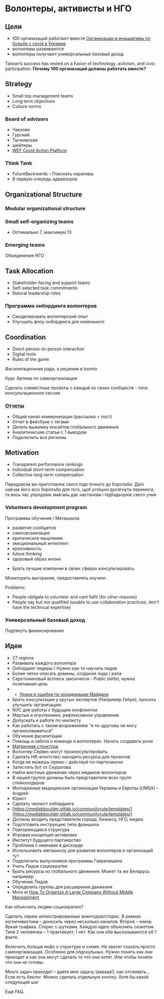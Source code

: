 # Волонтеры, активисты и НГО

## Цели

* 100 организаций работают вместе [Организации и инициативы по борьбе с covid в Украине](https://docs.google.com/spreadsheets/d/10Yt17F3iB00pqf7DXrVjFYvW0qILdoHUajBujI_EGrQ/edit?usp=drive_web&ouid=106088990650229192528)
* волонтеры развиваются
* волонтеры получают универсальный базовый доход

Taiwan’s success has rested on a fusion of technology, activism, and civic participation. **Почему 100 организаций должны работать вместе?**

## Strategy

* Small top-management teams
* Long term objectives
* Culture norms

### Board of advisors

* Чакхоян
* Гурский
* Тычкивская
* шейперы
* [WEF Covid Action Platform](https://toplink.weforum.org/discover/a0e0X00000hzu34QAA/covid-action-platform/overview)

### Think Tank

* FutureBackwards – Поискать наративы
* В первую очередь адвайзоров

## Organizational Structure

### Modular organizational structure

### Small self-organizing teams

* Оптимально 7, максимум 13

### Emerging teams

Объединение НГО

## Task Allocation

* Stakeholder-facing and support teams
* Self-selected task commitments
* Natural leadership roles

### Программа онбординга волонтеров

* Смоделировать волонтерский опыт 
* Улучшить флоу онбординга для новенького

## Coordination

* Direct person-to-person interaction
* Digital tools
* Rules of the game

Фасилитационная рада, а решения в loomio

Курс Артема по самоорганизации

Сделать совместные проекты с каждый из своих сообществ - типа консультационное сессии

### [Отчеты](../zviti/stopcovid-ua-n13.md)

* Общий канал коммуникации \(рассылка + пост\)
* Отчет в фейсбуке с тегами
* Делать выжимку инсайтов глобального движения
* Аналитические статьи с 1 выводом
* Подключить все регионы

## Motivation

* Transparent performance rankings
* Individual short-term compensation
* Collective long-term compensation

Передовсім він приготовляє свого підо пічного до боротьби. Далі навчає його всіх боротьби для того, щоб успішно досягнути перемоги, та весь час упродовж змагань дає настанови і підбадьорює свого учня

### Volunteers development program

Программы обучения / Меташкола

* развитие сообщетсв
* самоорганизация
* критическое мышление
* эмоциональный интеллект
* креативность
* future thinking
* здоровый образ жизни

+ Брать лучшие компании в своих сферах консультировать

Мониторить выгорание, предоставлять коучинг.

Problems:

* People obligate to volunteer and cant fulfil \(for other reasons\)
* People say but not qualified \(unable to use collaboration practices, don't have the technical expertise\)

### Универсальный базовый доход

Подтянуть финансирование

## Идеи

* 27 regions
* Развивать каждого волонтера
* Онбординг лидеры / Нужно как-то научить лидов
* Более четко описать домены, создание лида / репа
* Серотониновый всплеск закончится – Public better, нужна позитивная цель
* * [Уроки и ошибки по координации Майдана](https://rizzoma.com/topic/58b6486fca851222c97f5f30868d7408/0_b_6b0p_4s1t4/)
* Брать консультации у крутых экспертов \(Например Felipe\), просить улучшить организацию
* NVC для работы с будущим конфликтом
* Мартын и игротехники, рефлексивное управление
* Допускать к работе по чеклисту
* Как работать с таким возражением "я по-другому не могу организовываться"
* Обучение фасилитации
* Помощь и забота о команде и волонтерах. Начать создавать роли
* [Матричная структура](https://app.mural.co/t/seductive4559/m/seductive4559/1584954575906/bca4c9353968eebe74ac432bd90a35cd143acecf)
* Волонтер Сервис могут проконсультировать
* Сделать HR-агентство: находить ресурсы для проектов
* Когда не можешь прямо – действуй по-партизански
* Затестить бот от Скуратова
* Найти местные движения через медиков-волонтеров
* В нашей группе должны быть представители всех групп стейкхолдеров
* Молодежные медицинские организации Украины и Европы \(UMSA\) – Андрей
* Юрист
* Сделать чеклист онбординга
* [https://medlabboulder.gitlab.io/communityrule/templates/](https://medlabboulder.gitlab.io/communityrule/templates/)
* Должны входить представители города, бизнеса, НГО, медиа
* Подготовить инструкцию типа франшиза
* Повторяющаяся структура
* Игровая концепция активизма
* Институт будущего партнерство
* Проблема с именами в дискорде
* Использовать меташколу для развития волонтеров и организаций тут
* Подключить выпускников программы Гаврилишина
* Учить Лидов социократии
* Брать ресурсы из глобального движения. Может та же Беларусь например
* Обучение Лидов
* Определить группы для расширения движения
* More at [How To Organize A Large Company Without Middle Management](https://corporate-rebels.com/how-to-organize-a-large-organization-without-middle-management/)

Как объяснить людям социократию?

Сделать серию иллюстрированных анектодов/сторис. В рамках когнитивистики – доносить через несколько каналов. Второе – юмор. Яркая графика. Сторис с шутками. Каждую идею объяснить сюжетом. Типа 2 человечка – 1 практикует, 1 нет. Как они оба высказываются об 1 факте.

Включить больши инфо о структуре и схеме. Не хватит сказать просто самоорганизация. Особенно для олдскульных. Нужно понять как они приходят и как они могут сделать то что они хотят. Или чтобы поняли что они не готовы.

Много задач приходит – дайте мне задачу \(аааааа!\), как отсеивать... Если есть беклог. Можно сделать отдельную кнопку. Хотя бы какой следующий шаг

Еще FAQ.

